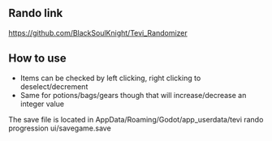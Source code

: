 ## Rando link
https://github.com/BlackSoulKnight/Tevi_Randomizer

## How to use
+ Items can be checked by left clicking, right clicking to deselect/decrement
+ Same for potions/bags/gears though that will increase/decrease an integer value

The save file is located in AppData/Roaming/Godot/app_userdata/tevi rando progression ui/savegame.save

